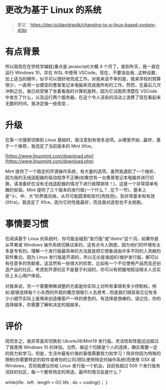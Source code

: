 # 更改为基于 Linux 的系统

> 原文：<https://dev.to/davidrpolk/changing-to-a-linux-based-system-40bl>

# 有点背景

所以我现在在学校学编程(重点是 javascript)大概 4 个月了。直到昨天，我一直在运行 Windows 10，并在 WSL 中使用 VSCode。现在，不要误会我...这种设置，加上适当的硬件，似乎可以很好地完成工作。对我来说不幸的是，我来学校的预算很少，一直用一台便宜的惠普笔记本电脑来完成我所有的工作。然而，在最后几次冲刺之后，我已经受够了坐着看我的计算机旋转，因为它试图弄清楚在 VSCode 中发生了什么，以及运行两个服务器。在这个令人沮丧的活动上浪费了现在看起来无数的时间，我决定做一些改变...

# 升级

在第一次搜索切换到 Linux 基础时，我注意到有很多选项。从哪里开始...最终，基于一个推荐，我选定了当前版本的 Mint Xfce。

[https://www.linuxmint.com/download.php](https://www.linuxmint.com/download.php)

Mint 提供了一个稳定的开源操作系统，有大量的选项。虽然我遇到了一个挫折，因为我的无线适配器的驱动程序不正确(如果您有一台惠普笔记本电脑并进行切换，请准备好在没有无线适配器的情况下进行故障排除！)，这是一个非常简单有趣的安装。Mint 提供了三个版本的发行版(一个什么？..见下一节)，基本上是“小、中、大”的界面风格，从尽可能圆滑和现代(肉桂色)，到非常基本和有效(Xfce)。我选定了 Xfce，因为它的性能最好，而且我对造型也不太挑剔。

# 事情要习惯

在阅读基于 Linux 的系统时，你可能会碰到“发行版”或“distro”这个词。如果你是从苹果或 Windows 操作系统切换过来的，这有点令人困惑，因为他们的环境有太多是专有的。理解一个发行版最简单的方法就是把它想象成由许多不同的人贡献的软件集合。因为 Linux 发行版是开源的，所以无论是谁组织/维护发行版，都可以有任意多的贡献者。这显然有一些很大的优势，比如有一个不仅使用产品而且还创造产品的社区。考虑到开源社区不是基于利润的，你可以有把握地假设相关人员实际上关心用户体验。

对我来说，另一个需要稍微调整的方面是你实际上对所有事情有多少控制权。例如:能够选择每个小东西的外观的概念很吸引人去思考...但是我们很容易忘记有多少小细节实际上是用来创造像窗户一样的景色的。有选择是很棒的。请记住，你的选择越多，你需要了解和决定的就越多。

# 评价

简而言之，我非常喜欢切换到 Ubuntu18/Mint19 发行版。灵活性和性能远远超过了我使用 Windows 10 的体验。当然，做这个切换是个人的选择，确实需要一定的努力和学习。但是，生活中最有价值的事情需要努力和学习！除非你因为特殊的限制(你需要特定的软件或者你的公司/团队使用特定的操作系统)而使用 OSX 或 Windows，否则我建议你给 Linux 发行版一个机会。目前有超过 500 个发行版有活跃的社区，每一个都有特定的用途。最坏的情况会是什么？

while(life . left . length > 0){
life . do = coding()；
}